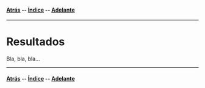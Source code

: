 #### [Atrás](datos.html) -- [Índice](index.html) -- [Adelante](conclusiones.html)
***

# Resultados

Bla, bla, bla...

***
#### [Atrás](datos.html) -- [Índice](index.html) -- [Adelante](conclusiones.html)
